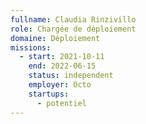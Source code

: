 ```yaml
---
fullname: Claudia Rinzivillo
role: Chargée de déploiement
domaine: Déploiement
missions:
  - start: 2021-10-11
    end: 2022-06-15
    status: independent
    employer: Octo
    startups:
      - potentiel
---
```

